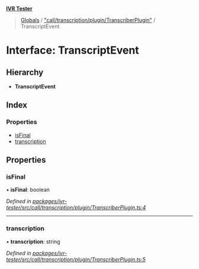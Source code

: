 **[IVR Tester](../README.md)**

> [Globals](../README.md) / ["call/transcription/plugin/TranscriberPlugin"](../modules/_call_transcription_plugin_transcriberplugin_.md) / TranscriptEvent

# Interface: TranscriptEvent

## Hierarchy

* **TranscriptEvent**

## Index

### Properties

* [isFinal](_call_transcription_plugin_transcriberplugin_.transcriptevent.md#isfinal)
* [transcription](_call_transcription_plugin_transcriberplugin_.transcriptevent.md#transcription)

## Properties

### isFinal

•  **isFinal**: boolean

*Defined in [packages/ivr-tester/src/call/transcription/plugin/TranscriberPlugin.ts:4](https://github.com/SketchingDev/ivr-tester/blob/aac0a71/packages/ivr-tester/src/call/transcription/plugin/TranscriberPlugin.ts#L4)*

___

### transcription

•  **transcription**: string

*Defined in [packages/ivr-tester/src/call/transcription/plugin/TranscriberPlugin.ts:5](https://github.com/SketchingDev/ivr-tester/blob/aac0a71/packages/ivr-tester/src/call/transcription/plugin/TranscriberPlugin.ts#L5)*
